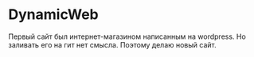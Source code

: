 # DynamicWeb
Первый сайт был интернет-магазином написанным на wordpress. Но заливать его на гит нет смысла.
Поэтому делаю новый сайт.
